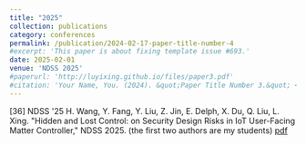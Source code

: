 ```yaml
---
title: "2025"
collection: publications
category: conferences
permalink: /publication/2024-02-17-paper-title-number-4
#excerpt: 'This paper is about fixing template issue #693.'
date: 2025-02-01
venue: 'NDSS 2025'
#paperurl: 'http://luyixing.github.io/files/paper3.pdf'
#citation: 'Your Name, You. (2024). &quot;Paper Title Number 3.&quot; <i>GitHub Journal of Bugs</i>. 1(3).'
---
```


[36] NDSS '25
H. Wang, Y. Fang, Y. Liu, Z. Jin, E. Delph, X. Du, Q. Liu, L. Xing. "Hidden and Lost Control: on Security Design Risks in IoT User-Facing Matter Controller," NDSS 2025. (the first two authors are my students)
[pdf]()
